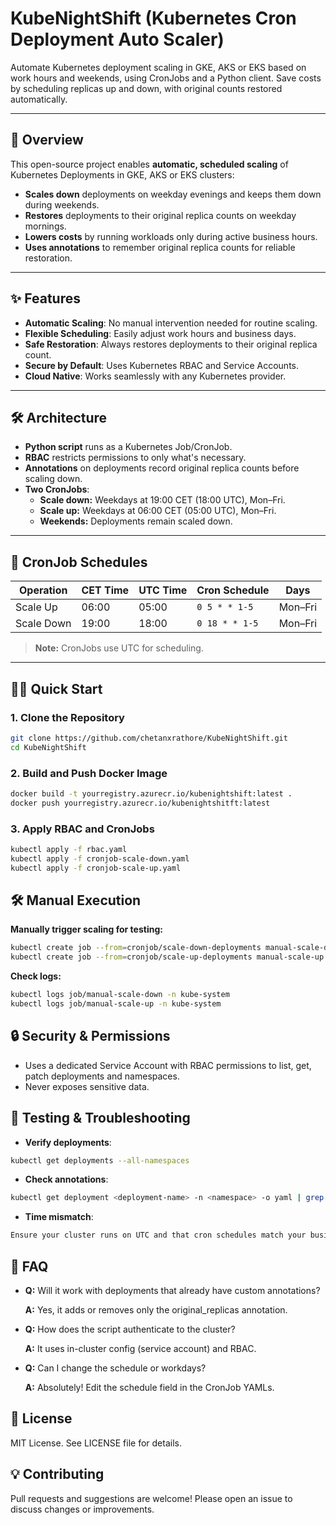 # KubeNightShift (Kubernetes Cron Deployment Auto Scaler)

Automate Kubernetes deployment scaling in GKE, AKS or EKS based on work hours and weekends, using CronJobs and a Python client. Save costs by scheduling replicas up and down, with original counts restored automatically.

---

## 🚀 Overview

This open-source project enables **automatic, scheduled scaling** of Kubernetes Deployments in GKE, AKS or EKS clusters:

- **Scales down** deployments on weekday evenings and keeps them down during weekends.
- **Restores** deployments to their original replica counts on weekday mornings.
- **Lowers costs** by running workloads only during active business hours.
- **Uses annotations** to remember original replica counts for reliable restoration.

---

## ✨ Features

- **Automatic Scaling**: No manual intervention needed for routine scaling.
- **Flexible Scheduling**: Easily adjust work hours and business days.
- **Safe Restoration**: Always restores deployments to their original replica count.
- **Secure by Default**: Uses Kubernetes RBAC and Service Accounts.
- **Cloud Native**: Works seamlessly with any Kubernetes provider.

---

## 🛠️ Architecture

- **Python script** runs as a Kubernetes Job/CronJob.
- **RBAC** restricts permissions to only what's necessary.
- **Annotations** on deployments record original replica counts before scaling down.
- **Two CronJobs**:
  - **Scale down:** Weekdays at 19:00 CET (18:00 UTC), Mon–Fri.
  - **Scale up:** Weekdays at 06:00 CET (05:00 UTC), Mon–Fri.
  - **Weekends:** Deployments remain scaled down.

---

## 📅 CronJob Schedules

| Operation   | CET Time | UTC Time | Cron Schedule     | Days          |
|-------------|----------|----------|-------------------|---------------|
| Scale Up    | 06:00    | 05:00    | `0 5 * * 1-5`     | Mon–Fri       |
| Scale Down  | 19:00    | 18:00    | `0 18 * * 1-5`    | Mon–Fri       |

> **Note:** CronJobs use UTC for scheduling.

---

## 🧑‍💻 Quick Start

### 1. Clone the Repository

```bash
git clone https://github.com/chetanxrathore/KubeNightShift.git
cd KubeNightShift
```

### 2. Build and Push Docker Image

```bash
docker build -t yourregistry.azurecr.io/kubenightshift:latest .
docker push yourregistry.azurecr.io/kubenightshitft:latest
```

### 3. Apply RBAC and CronJobs

```bash
kubectl apply -f rbac.yaml
kubectl apply -f cronjob-scale-down.yaml
kubectl apply -f cronjob-scale-up.yaml
```
## 🛠️ Manual Execution

**Manually trigger scaling for testing:**
```bash
kubectl create job --from=cronjob/scale-down-deployments manual-scale-down -n kube-system
kubectl create job --from=cronjob/scale-up-deployments manual-scale-up -n kube-system
```
**Check logs:**
```bash
kubectl logs job/manual-scale-down -n kube-system
kubectl logs job/manual-scale-up -n kube-system
```
## 🔒 Security & Permissions

- Uses a dedicated Service Account with RBAC permissions to list, get, patch deployments and namespaces.
- Never exposes sensitive data.

## 🧪 Testing & Troubleshooting

- **Verify deployments**:
```bash
kubectl get deployments --all-namespaces
```

- **Check annotations**:
```bash
kubectl get deployment <deployment-name> -n <namespace> -o yaml | grep original_replicas
```

- **Time mismatch**:
```bash
Ensure your cluster runs on UTC and that cron schedules match your business hours.
```

## 🙋 FAQ
- **Q:** Will it work with deployments that already have custom annotations?

  **A:** Yes, it adds or removes only the original_replicas annotation.

- **Q:** How does the script authenticate to the cluster?

  **A:** It uses in-cluster config (service account) and RBAC.

- **Q:** Can I change the schedule or workdays?

  **A:** Absolutely! Edit the schedule field in the CronJob YAMLs.

## 📄 License

MIT License. See LICENSE file for details.

## 💡 Contributing

Pull requests and suggestions are welcome! Please open an issue to discuss changes or improvements.
